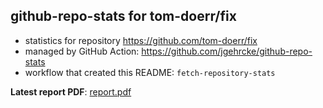 ## github-repo-stats for tom-doerr/fix

- statistics for repository https://github.com/tom-doerr/fix
- managed by GitHub Action: https://github.com/jgehrcke/github-repo-stats
- workflow that created this README: `fetch-repository-stats`

**Latest report PDF**: [report.pdf](https://github.com/tom-doerr/github_repo_stats_data/raw/master/tom-doerr/fix/latest-report/report.pdf)

